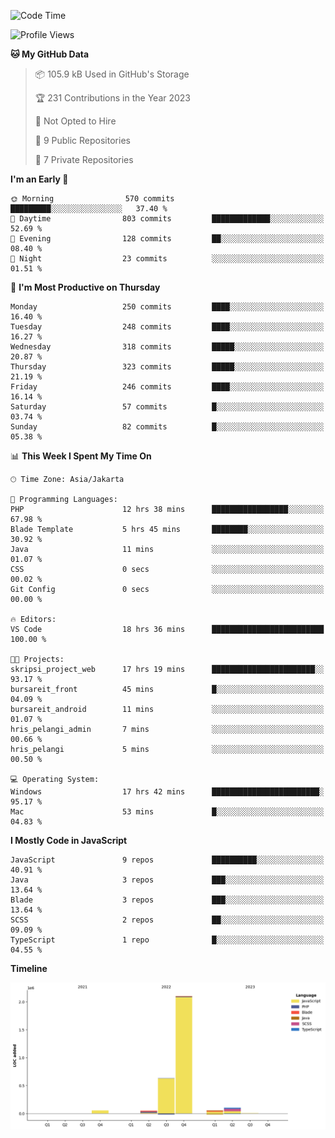 <!--START_SECTION:waka-->
![Code Time](http://img.shields.io/badge/Code%20Time-138%20hrs%2024%20mins-blue)

![Profile Views](http://img.shields.io/badge/Profile%20Views-0-blue)

**🐱 My GitHub Data** 

> 📦 105.9 kB Used in GitHub's Storage 
 > 
> 🏆 231 Contributions in the Year 2023
 > 
> 🚫 Not Opted to Hire
 > 
> 📜 9 Public Repositories 
 > 
> 🔑 7 Private Repositories 
 > 
**I'm an Early 🐤** 

```text
🌞 Morning                570 commits         █████████░░░░░░░░░░░░░░░░   37.40 % 
🌆 Daytime                803 commits         █████████████░░░░░░░░░░░░   52.69 % 
🌃 Evening                128 commits         ██░░░░░░░░░░░░░░░░░░░░░░░   08.40 % 
🌙 Night                  23 commits          ░░░░░░░░░░░░░░░░░░░░░░░░░   01.51 % 
```
📅 **I'm Most Productive on Thursday** 

```text
Monday                   250 commits         ████░░░░░░░░░░░░░░░░░░░░░   16.40 % 
Tuesday                  248 commits         ████░░░░░░░░░░░░░░░░░░░░░   16.27 % 
Wednesday                318 commits         █████░░░░░░░░░░░░░░░░░░░░   20.87 % 
Thursday                 323 commits         █████░░░░░░░░░░░░░░░░░░░░   21.19 % 
Friday                   246 commits         ████░░░░░░░░░░░░░░░░░░░░░   16.14 % 
Saturday                 57 commits          █░░░░░░░░░░░░░░░░░░░░░░░░   03.74 % 
Sunday                   82 commits          █░░░░░░░░░░░░░░░░░░░░░░░░   05.38 % 
```


📊 **This Week I Spent My Time On** 

```text
🕑︎ Time Zone: Asia/Jakarta

💬 Programming Languages: 
PHP                      12 hrs 38 mins      █████████████████░░░░░░░░   67.98 % 
Blade Template           5 hrs 45 mins       ████████░░░░░░░░░░░░░░░░░   30.92 % 
Java                     11 mins             ░░░░░░░░░░░░░░░░░░░░░░░░░   01.07 % 
CSS                      0 secs              ░░░░░░░░░░░░░░░░░░░░░░░░░   00.02 % 
Git Config               0 secs              ░░░░░░░░░░░░░░░░░░░░░░░░░   00.00 % 

🔥 Editors: 
VS Code                  18 hrs 36 mins      █████████████████████████   100.00 % 

🐱‍💻 Projects: 
skripsi_project_web      17 hrs 19 mins      ███████████████████████░░   93.17 % 
bursareit_front          45 mins             █░░░░░░░░░░░░░░░░░░░░░░░░   04.09 % 
bursareit_android        11 mins             ░░░░░░░░░░░░░░░░░░░░░░░░░   01.07 % 
hris_pelangi_admin       7 mins              ░░░░░░░░░░░░░░░░░░░░░░░░░   00.66 % 
hris_pelangi             5 mins              ░░░░░░░░░░░░░░░░░░░░░░░░░   00.50 % 

💻 Operating System: 
Windows                  17 hrs 42 mins      ████████████████████████░   95.17 % 
Mac                      53 mins             █░░░░░░░░░░░░░░░░░░░░░░░░   04.83 % 
```

**I Mostly Code in JavaScript** 

```text
JavaScript               9 repos             ██████████░░░░░░░░░░░░░░░   40.91 % 
Java                     3 repos             ███░░░░░░░░░░░░░░░░░░░░░░   13.64 % 
Blade                    3 repos             ███░░░░░░░░░░░░░░░░░░░░░░   13.64 % 
SCSS                     2 repos             ██░░░░░░░░░░░░░░░░░░░░░░░   09.09 % 
TypeScript               1 repo              █░░░░░░░░░░░░░░░░░░░░░░░░   04.55 % 
```



**Timeline**

![Lines of Code chart](https://raw.githubusercontent.com/brstreet2/brstreet2/main/assets/bar_graph.png)


<!--END_SECTION:waka-->
